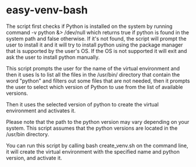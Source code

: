 # easy-venv-bash

The script first checks if Python is installed on the system by running command -v python &> /dev/null which returns true if python is found in the system path and false otherwise. If it's not found, the script will prompt the user to install it and it will try to install python using the package manager that is supported by the user's OS. If the OS is not supported it will exit and ask the user to install python manually.


This script prompts the user for the name of the virtual environment and then it uses ls to list all the files in the /usr/bin/ directory that contain the word "python" and filters out some files that are not needed, then it prompts the user to select which version of Python to use from the list of available versions.

Then it uses the selected version of python to create the virtual environment and activates it.

Please note that the path to the python version may vary depending on your system. This script assumes that the python versions are located in the /usr/bin directory.

You can run this script by calling bash create_venv.sh on the command line, it will create the virtual environment with the specified name and python version, and activate it.
